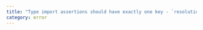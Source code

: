 ```yaml
---
title: "Type import assertions should have exactly one key - `resolution-mode` - with value `import` or `require`."
category: error
---
```

